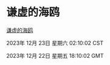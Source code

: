 # 谦虚的海鸥
[谦虚的海鸥](http://219.139.199.210:56308/qxdho/course/base/hotlink/index.php)

2023年 12月 23日 星期六 02:10:02 CST

2023年 12月 22日 星期五 18:10:02 GMT
